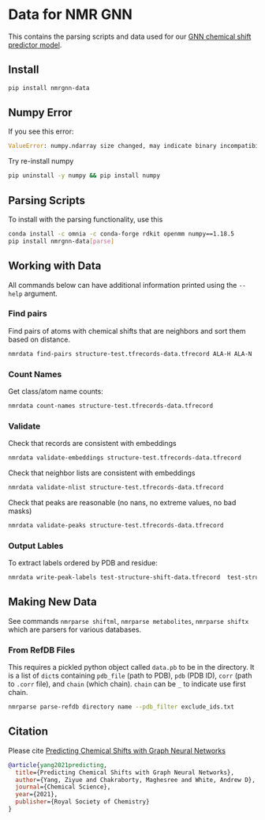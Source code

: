 # Data for NMR GNN

This contains the parsing scripts and data used for our [GNN chemical shift predictor model](https://github.com/ur-whitelab/nmrgnn).

## Install

```sh
pip install nmrgnn-data
```

## Numpy Error

If you see this error:

```py
ValueError: numpy.ndarray size changed, may indicate binary incompatibility. Expected 88 from C header, got 80 from PyObject
```

Try re-install numpy
```sh
pip uninstall -y numpy && pip install numpy
```

## Parsing Scripts
To install with the parsing functionality, use this

```sh
conda install -c omnia -c conda-forge rdkit openmm numpy==1.18.5
pip install nmrgnn-data[parse]
```

## Working with Data

All commands below can have additional information printed using the `--help` argument.

### Find pairs

Find pairs of atoms with chemical shifts that are neighbors and sort them based on distance.

```sh
nmrdata find-pairs structure-test.tfrecords-data.tfrecord ALA-H ALA-N
```

### Count Names

Get class/atom name counts:

```sh
nmrdata count-names structure-test.tfrecords-data.tfrecord
```

### Validate

Check that records are consistent with embeddings

```sh
nmrdata validate-embeddings structure-test.tfrecords-data.tfrecord
```

Check that neighbor lists are consistent with embeddings

```sh
nmrdata validate-nlist structure-test.tfrecords-data.tfrecord
```

Check that peaks are reasonable (no nans, no extreme values, no bad masks)

```sh
nmrdata validate-peaks structure-test.tfrecords-data.tfrecord
```

### Output Lables

To extract labels ordered by PDB and residue:

```sh
nmrdata write-peak-labels test-structure-shift-data.tfrecord  test-structure-shift-record-info.txt labels.txt
```

## Making New Data

See commands `nmrparse shiftml`, `nmrparse metabolites`, `nmrparse shiftx` which are parsers for various databases.

### From RefDB Files

This requires a pickled python object called `data.pb` to be in the directory. It is
a list of `dict`s containing `pdb_file` (path to PDB), `pdb` (PDB ID), `corr` (path to `.corr` file), and `chain` (which chain).
`chain` can be `_` to indicate use first chain.

```sh
nmrparse parse-refdb directory name --pdb_filter exclude_ids.txt
```
## Citation

Please cite [Predicting Chemical Shifts with Graph Neural Networks](https://pubs.rsc.org/en/content/articlehtml/2021/sc/d1sc01895g)

```bibtex
@article{yang2021predicting,
  title={Predicting Chemical Shifts with Graph Neural Networks},
  author={Yang, Ziyue and Chakraborty, Maghesree and White, Andrew D},
  journal={Chemical Science},
  year={2021},
  publisher={Royal Society of Chemistry}
}
```
